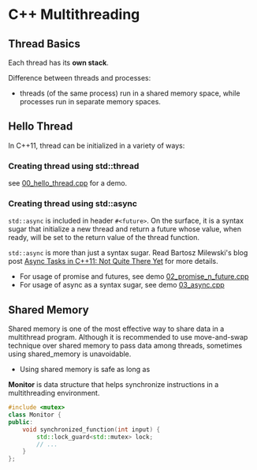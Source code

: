 C++ Multithreading
===========================================

Thread Basics
-------------------------------------------
Each thread has its **own stack**. 


Difference between threads and processes:

* threads (of the same process) run in a shared memory space, while processes run in 
  separate memory spaces.


Hello Thread
-------------------------------------------
In C++11, thread can be initialized in a variety of ways:

### Creating thread using std::thread

see [00_hello_thread.cpp](https://github.com/giantwhale/StudyNotes/blob/master/cpp-cookbook/multithreading/00_hello_thread.cpp) for a demo. 

### Creating thread using std::async 

`std::async` is included in header `#<future>`. On the surface, it is a syntax sugar that 
initialize a new thread and return a future whose value, when ready, will be set to the 
return value of the thread function. 

`std::async` is more than just a syntax sugar. Read Bartosz Milewski's blog post [Async
 Tasks in C++11: Not Quite There Yet](https://bartoszmilewski.com/2011/10/10/async-tasks-in-c11-not-quite-there-yet/) for more details.

* For usage of promise and futures, see demo [02_promise_n_future.cpp](https://github.com/giantwhale/StudyNotes/blob/master/cpp-cookbook/multithreading/02_promise_n_future.cpp)
* For usage of async as a syntax sugar, see demo [03_async.cpp](https://github.com/giantwhale/StudyNotes/blob/master/cpp-cookbook/multithreading/03_async.cpp)

Shared Memory
-------------------------------------------
Shared memory is one of the most effective way to share data in a multithread program.
Although it is recommended to use move-and-swap technique over shared memory to pass data 
among threads, sometimes using shared_memory is unavoidable.

* Using shared memory is safe as long as 

**Monitor** is data structure that helps synchronize instructions in a multithreading 
environment. 

```c++
#include <mutex>
class Monitor {
public:
    void synchronized_function(int input) {
        std::lock_guard<std::mutex> lock;
        // ...
    }
};
```

